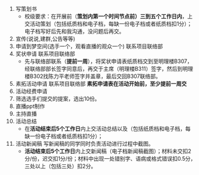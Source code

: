 1. 写策划书
   - 校级要求：在开展前（**策划内第一个时间节点前）三到五个工作日内**，上交活动策划（包括纸质档和电子档，每缺一份电子档或者纸质档扣1分）；电子档写好后先和我沟通，没问题后再交。
2. 宣传(说说,建群,公告等等)
3. 申请到梦空间(选手一个，观看直播的观众一个) 联系项目联络部
4. 奖状申请 联系项目联络部  
   - 先与联络部联系（**提前一周**），将奖状申请表纸质档交到至明理楼B307，经联络部部长签字同意后，再交于主席（明理楼B311）签字，然后到明理楼B302找陈力平老师签字并盖章，最后交回B307联络部。
5. 素拓活动申请 联系项目联络部 **素拓申请表在活动开始前，至少提前一周交**
6. 活动经费申请
7. 筛选选手们提交的提案，选出10份。
8. 直播ppt制作
9. 主持直播 
10. 活动总结
    - 在**活动结束后5个工作日**内上交活动总结以及（包括纸质档和电子档，每缺一份电子档或者纸质档扣1分）；
11. 活动新闻稿  写新闻稿的同学同时负责活动进行过程中截图。
    - **活动结束后5个工作日**内上交新闻稿（电子档新闻稿截图）；材料未交扣2分/份，迟交扣1分/份；材料中出现一处错别字、语病或格式错误扣0.5分，三处以上（包括三处）扣2分。

